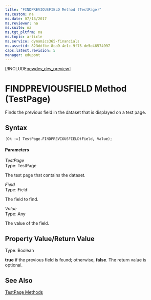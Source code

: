 ```yaml
---
title: "FINDPREVIOUSFIELD Method (TestPage)"
ms.custom: na
ms.date: 07/13/2017
ms.reviewer: na
ms.suite: na
ms.tgt_pltfrm: na
ms.topic: article
ms.service: dynamics365-financials
ms.assetid: 823ddfbe-8ca9-4e1c-9f75-de5e46574997
caps.latest.revision: 5
manager: edupont
---
```


[!INCLUDE[newdev_dev_preview](../includes/newdev_dev_preview.md)]

# FINDPREVIOUSFIELD Method (TestPage)
Finds the previous field in the dataset that is displayed on a test page.  
  
## Syntax  
  
```  
[Ok :=] TestPage.FINDPREVIOUSFIELD(Field, Value);  
```  
  
#### Parameters  
 *TestPage*  
 Type: TestPage  
  
 The test page that contains the dataset.  
  
 *Field*  
 Type: Field  
  
 The field to find.  
  
 *Value*  
 Type: Any  
  
 The value of the field.  
  
## Property Value/Return Value  
 Type: Boolean  
  
 **true** if the previous field is found; otherwise, **false**. The return value is optional.  
  
## See Also  
 [TestPage Methods](devenv-TestPage-Methods.md)